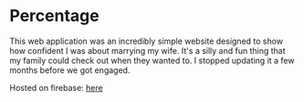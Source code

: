 # Percentage

This web application was an incredibly simple website designed to show how confident I was about marrying my wife. It's a silly and fun thing that my family could check out when they wanted to. I stopped updating it a few months before we got engaged.

Hosted on firebase: [here](https://percentage-15260.web.app/)
